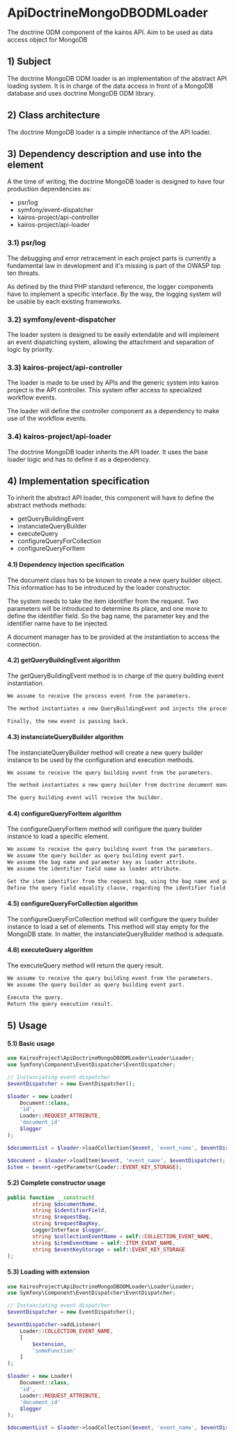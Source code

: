 # ApiDoctrineMongoDBODMLoader

The doctrine ODM component of the kairos API. Aim to be used as data access object for MongoDB

## 1)  Subject

The doctrine MongoDB ODM loader is an implementation of the abstract API loading system. It is in charge of the data access in front of a MongoDB database and uses doctrine MongoDB ODM library.

## 2) Class architecture

The doctrine MongoDB loader is a simple inheritance of the API loader.

## 3) Dependency description and use into the element

A the time of writing, the doctrine MongoDB loader is designed to have four production dependencies as:

 * psr/log
 * symfony/event-dispatcher
 * kairos-project/api-controller
 * kairos-project/api-loader

### 3.1) psr/log

The debugging and error retracement in each project parts is currently a fundamental law in development and it's missing is part of the OWASP top ten threats.

As defined by the third PHP standard reference, the logger components have to implement a specific interface. By the way, the logging system will be usable by each existing frameworks.

### 3.2) symfony/event-dispatcher

The loader system is designed to be easily extendable and will implement an event dispatching system, allowing the attachment and separation of logic by priority.

### 3.3) kairos-project/api-controller

The loader is made to be used by APIs and the generic system into kairos project is the API controller. This system offer access to specialized workflow events.

The loader will define the controller component as a dependency to make use of the workflow events.

### 3.4) kairos-project/api-loader

The doctrine MongoDB loader inherits the API loader. It uses the base loader logic and has to define it as a dependency.

## 4) Implementation specification

To inherit the abstract API loader, this component will have to define the abstract methods methods:
 * getQueryBuildingEvent
 * instanciateQueryBuilder
 * executeQuery
 * configureQueryForCollection
 * configureQueryForItem


#### 4.1) Dependency injection specification

The document class has to be known to create a new query builder object. This information has to be introduced by the loader constructor.

The system needs to take the item identifier from the request. Two parameters will be introduced to determine its place, and one more to define the identifier field. So the bag name, the parameter key and the identifier name have to be injected.

A document manager has to be provided at the instantiation to access the connection.

#### 4.2) getQueryBuildingEvent algorithm

The getQueryBuildingEvent method is in charge of the query building event instantiation.

```txt
We assume to receive the process event from the parameters.

The method instantiates a new QueryBuildingEvent and injects the process event in the constructor.

Finally, the new event is passing back.
```

#### 4.3) instanciateQueryBuilder algorithm

The instanciateQueryBuilder method will create a new query builder instance to be used by the configuration and execution methods.

```txt
We assume to receive the query building event from the parameters.

The method instantiates a new query builder from doctrine document manager. The document name stored inside the documentName attribute used as a constructor argument.

The query building event will receive the builder.
```

#### 4.4) configureQueryForItem algorithm

The configureQueryForItem method will configure the query builder instance to load a specific element.

```txt
We assume to receive the query building event from the parameters.
We assume the query builder as query building event part.
We assume the bag name and parameter key as loader attribute.
We assume the identifier field name as loader attribute.

Get the item identifier from the request bag, using the bag name and parameter key.
Define the query field equality clause, regarding the identifier field.
```

#### 4.5) configureQueryForCollection algorithm

The configureQueryForCollection method will configure the query builder instance to load a set of elements. This method will stay empty for the MongoDB state. In matter, the instanciateQueryBuilder method is adequate.

#### 4.6) executeQuery algorithm

The executeQuery method will return the query result.

```txt
We assume to receive the query building event from the parameters.
We assume the query builder as query building event part.

Execute the query.
Return the query execution result.
```

## 5) Usage

#### 5.1) Basic usage

```PHP
use KairosProject\ApiDoctrineMongoDBODMLoader\Loader\Loader;
use Symfony\Component\EventDispatcher\EventDispatcher;

// Instanciating event dispatcher
$eventDispatcher = new EventDispatcher();

$loader = new Loader(
    Document::class,
    'id',
    Loader::REQUEST_ATTRIBUTE,
    'document_id'
    $logger
);

$documentList = $loader->loadCollection($event, 'event_name', $eventDispatcher);

$document = $loader->loadItem($event, 'event_name', $eventDispatcher);
$item = $event->getParameter(Loader::EVENT_KEY_STORAGE);
```

#### 5.2) Complete constructor usage

```PHP
public function __construct(
        string $documentName,
        string $identifierField,
        string $requestBag,
        string $requestBagKey,
        LoggerInterface $logger,
        string $collectionEventName = self::COLLECTION_EVENT_NAME,
        string $itemEventName = self::ITEM_EVENT_NAME,
        string $eventKeyStorage = self::EVENT_KEY_STORAGE
);
```

#### 5.3) Loading with extension

```PHP
use KairosProject\ApiDoctrineMongoDBODMLoader\Loader\Loader;
use Symfony\Component\EventDispatcher\EventDispatcher;

// Instanciating event dispatcher
$eventDispatcher = new EventDispatcher();

$eventDispatcher->addListener(
    Loader::COLLECTION_EVENT_NAME,
    [
        $extension,
        'someFunction'
    ]
);

$loader = new Loader(
    Document::class,
    'id',
    Loader::REQUEST_ATTRIBUTE,
    'document_id'
    $logger
);

$documentList = $loader->loadCollection($event, 'event_name', $eventDispatcher);
```
